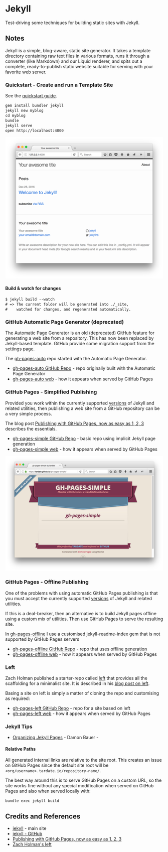 # Jekyll

Test-driving some techniques for building static sites with Jekyll.

## Notes

Jekyll is a simple, blog-aware, static site generator. It takes a template directory containing raw text files in various formats, runs it through a converter (like Markdown) and our Liquid renderer, and spits out a complete, ready-to-publish static website suitable for serving with your favorite web server.


### Quickstart - Create and run a Template Site

See the [quickstart guide](http://jekyllrb.com/docs/quickstart/).

```
gem install bundler jekyll
jekyll new myblog
cd myblog
bundle
jekyll serve
open http://localhost:4000
```

![myblog](./assets/myblog.png?raw=true)

#### Build & watch for changes

```
$ jekyll build --watch
# => The current folder will be generated into ./_site,
#    watched for changes, and regenerated automatically.
```


### GitHub Automatic Page Generator (deprecated)

The Automatic Page Generator is an old (deprecated) GitHub feature for generating a web site from a repository.
This has now been replaced by Jekyll-based template. GitHub provide some migration support from the settings page.

The [gh-pages-auto](https://github.com/tardate/gh-pages-auto) repo started with the Automatic Page Generator.

* [gh-pages-auto GitHub Repo](https://github.com/tardate/gh-pages-auto) - repo originally built with the Automatic Page Generator
* [gh-pages-auto web](http://tardate.github.io/gh-pages-auto/) - how it appears when served by GitHub Pages


### GitHub Pages - Simplified Publishing

Provided you work within the currently supported
[versions](https://pages.github.com/versions/) of Jekyll and related utilities,
then publishing a web site from a GitHub repository can be a very simple process.

The blog post [Publishing with GitHub Pages, now as easy as 1, 2, 3](https://github.com/blog/2289-publishing-with-github-pages-now-as-easy-as-1-2-3)
describes the essentials.

* [gh-pages-simple GitHub Repo](https://github.com/tardate/gh-pages-simple) - basic repo using implicit Jekyll page generation
* [gh-pages-simple web](http://gh-pages-simple.tardate.com) - how it appears when served by GitHub Pages

![landing-gh-pages-simple](./assets/landing-gh-pages-simple.png?raw=true)


### GitHub Pages - Offline Publishing

One of the problems with using automatic GitHub Pages publishing is that you must accept the currently supported
[versions](https://pages.github.com/versions/) of Jekyll and related utilities.

If this is a deal-breaker, then an alternative is to build Jekyll pages offline using a custom mix of utilities.
Then use GitHub Pages to serve the resulting site.

In [gh-pages-offline](https://github.com/tardate/gh-pages-offline) I use a customised jekyll-readme-index gem that is not supported by GitHub Pages servers

* [gh-pages-offline GitHub Repo](https://github.com/tardate/gh-pages-offline) - repo that uses offline generation
* [gh-pages-offline web](http://gh-pages-offline.tardate.com) - how it appears when served by GitHub Pages


### Left

Zach Holman published a starter-repo called [left](https://github.com/holman/left) that provides all the scaffolding for a minimalist site.
It is described in his [blog post on left](https://zachholman.com/posts/left/).

Basing a site on left is simply a matter of cloning the repo and customising as required:

* [gh-pages-left GitHub Repo](https://github.com/tardate/gh-pages-left) - repo for a site based on left
* [gh-pages-left web](http://gh-pages-left.tardate.com) - how it appears when served by GitHub Pages


### Jekyll Tips

* [Organizing Jekyll Pages](http://damonbauer.me/organizing-jekyll-pages/) - Damon Bauer -

#### Relative Paths

All generated internal links are relative to the site root. This creates an issue on GitHub Pages since the default site root will be
`<org/username>.tardate.io/repository-name/`.

The best way around this is to serve GitHub Pages on a custom URL, so the site works fine without any special modification
when served on GitHub Pages and also when served locally with:

```
bundle exec jekyll build
```

## Credits and References
* [jekyll](https://jekyllrb.com/) - main site
* [jekyll - GitHub](https://github.com/jekyll/jekyll)
* [Publishing with GitHub Pages, now as easy as 1, 2, 3](https://github.com/blog/2289-publishing-with-github-pages-now-as-easy-as-1-2-3)
* [Zach Holman's left](https://github.com/holman/left)

